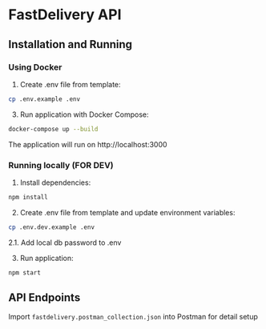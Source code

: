 # FastDelivery API


## Installation and Running

### Using Docker

1. Create .env file from template:
```bash
cp .env.example .env
```

3. Run application with Docker Compose:
```bash
docker-compose up --build
```

The application will run on http://localhost:3000

### Running locally (FOR DEV)

1. Install dependencies:
```bash
npm install
```

2. Create .env file from template and update environment variables:
```bash
cp .env.dev.example .env
```
2.1. Add local db password to .env

3. Run application:
```bash
npm start
```

## API Endpoints
Import `fastdelivery.postman_collection.json` into Postman for detail setup
